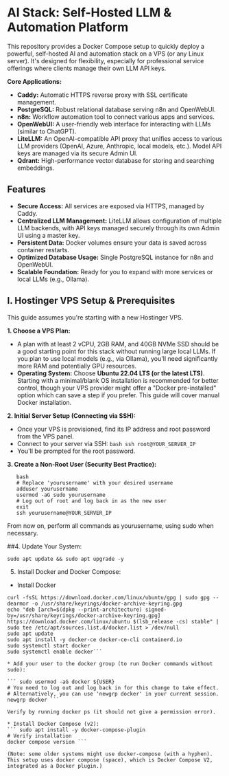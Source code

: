 # AI Stack: Self-Hosted LLM & Automation Platform

This repository provides a Docker Compose setup to quickly deploy a powerful, self-hosted AI and automation stack on a VPS (or any Linux server). It's designed for flexibility, especially for professional service offerings where clients manage their own LLM API keys.

**Core Applications:**

*   **Caddy:** Automatic HTTPS reverse proxy with SSL certificate management.
*   **PostgreSQL:** Robust relational database serving n8n and OpenWebUI.
*   **n8n:** Workflow automation tool to connect various apps and services.
*   **OpenWebUI:** A user-friendly web interface for interacting with LLMs (similar to ChatGPT).
*   **LiteLLM:** An OpenAI-compatible API proxy that unifies access to various LLM providers (OpenAI, Azure, Anthropic, local models, etc.). Model API keys are managed via its secure Admin UI.
*   **Qdrant:** High-performance vector database for storing and searching embeddings.

## Features

*   **Secure Access:** All services are exposed via HTTPS, managed by Caddy.
*   **Centralized LLM Management:** LiteLLM allows configuration of multiple LLM backends, with API keys managed securely through its own Admin UI using a master key.
*   **Persistent Data:** Docker volumes ensure your data is saved across container restarts.
*   **Optimized Database Usage:** Single PostgreSQL instance for n8n and OpenWebUI.
*   **Scalable Foundation:** Ready for you to expand with more services or local LLMs (e.g., Ollama).

## I. Hostinger VPS Setup & Prerequisites

This guide assumes you're starting with a new Hostinger VPS.

**1. Choose a VPS Plan:**
   *   A plan with at least 2 vCPU, 2GB RAM, and 40GB NVMe SSD should be a good starting point for this stack without running large local LLMs. If you plan to use local models (e.g., via Ollama), you'll need significantly more RAM and potentially GPU resources.
   *   **Operating System:** Choose **Ubuntu 22.04 LTS (or the latest LTS)**. Starting with a minimal/blank OS installation is recommended for better control, though your VPS provider might offer a "Docker pre-installed" option which can save a step if you prefer. This guide will cover manual Docker installation.

**2. Initial Server Setup (Connecting via SSH):**
   *   Once your VPS is provisioned, find its IP address and root password from the VPS panel.
   *   Connect to your server via SSH:
     ```bash
     ssh root@YOUR_SERVER_IP
     ```
   *   You'll be prompted for the root password.

**3. Create a Non-Root User (Security Best Practice):**
```
   bash
   # Replace 'yourusername' with your desired username
   adduser yourusername
   usermod -aG sudo yourusername
   # Log out of root and log back in as the new user
   exit
   ssh yourusername@YOUR_SERVER_IP
```


From now on, perform all commands as yourusername, using sudo when necessary.

##4. Update Your System:

```sudo apt update && sudo apt upgrade -y```

5. Install Docker and Docker Compose:

* Install Docker

```sudo apt install -y apt-transport-https ca-certificates curl software-properties-common
curl -fsSL https://download.docker.com/linux/ubuntu/gpg | sudo gpg --dearmor -o /usr/share/keyrings/docker-archive-keyring.gpg
echo "deb [arch=$(dpkg --print-architecture) signed-by=/usr/share/keyrings/docker-archive-keyring.gpg] https://download.docker.com/linux/ubuntu $(lsb_release -cs) stable" | sudo tee /etc/apt/sources.list.d/docker.list > /dev/null
sudo apt update
sudo apt install -y docker-ce docker-ce-cli containerd.io
sudo systemctl start docker
sudo systemctl enable docker```

* Add your user to the docker group (to run Docker commands without sudo):

``` sudo usermod -aG docker ${USER}
# You need to log out and log back in for this change to take effect.
# Alternatively, you can use 'newgrp docker' in your current session.
newgrp docker ```

Verify by running docker ps (it should not give a permission error).

* Install Docker Compose (v2):
``` sudo apt install -y docker-compose-plugin
# Verify installation
docker compose version ```

(Note: some older systems might use docker-compose (with a hyphen). This setup uses docker compose (space), which is Docker Compose V2, integrated as a Docker plugin.)









